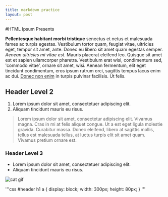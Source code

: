 ```yaml
---
title: markdown practice
layout: post
---
```


#HTML Ipsum Presents
	       
**Pellentesque habitant morbi tristique** senectus et netus et malesuada fames ac turpis egestas. Vestibulum tortor quam, feugiat vitae, ultricies eget, tempor sit amet, ante. Donec eu libero sit amet quam egestas semper. *Aenean ultricies mi vitae est.* Mauris placerat eleifend leo. Quisque sit amet est et sapien ullamcorper pharetra. Vestibulum erat wisi, condimentum sed, 'commodo vitae', ornare sit amet, wisi. Aenean fermentum, elit eget tincidunt condimentum, eros ipsum rutrum orci, sagittis tempus lacus enim ac dui. [Donec non enim](#) in turpis pulvinar facilisis. Ut felis.
 
 ## Header Level 2
	       

   1. Lorem ipsum dolor sit amet, consectetuer adipiscing elit.
   2. Aliquam tincidunt mauris eu risus.

 
> Lorem ipsum dolor sit amet, consectetur adipiscing elit. Vivamus magna. Cras in mi at felis aliquet congue. Ut a est eget ligula molestie gravida. Curabitur massa. Donec
> eleifend, libero at sagittis mollis, tellus est malesuada tellus, at luctus turpis elit sit amet quam. Vivamus pretium ornare est.</p></blockquote>
 
### Header Level 3
 

   * Lorem ipsum dolor sit amet, consectetuer adipiscing elit.
   * Aliquam tincidunt mauris eu risus.
 
![cat gif](http://i.imgur.com/v1gUYem.gif)
 

'''css
#header h1 a { 
	display: block; 
	width: 300px; 
	height: 80px; 
}
'''
